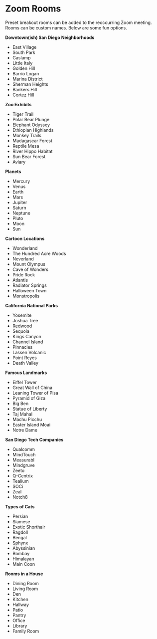 # Zoom Rooms

Preset breakout rooms can be added to the reoccurring Zoom meeting. Rooms can be custom names. Below are some fun options.

**Downtown(ish) San Diego Neighborhoods**
- East Village
- South Park
- Gaslamp
- Little Italy
- Golden Hill
- Barrio Logan
- Marina District
- Sherman Heights
- Bankers Hill
- Cortez Hill

**Zoo Exhibits**
- Tiger Trail
- Polar Bear Plunge
- Elephant Odyssey
- Ethiopian Highlands
- Monkey Trails
- Madagascar Forest
- Reptile Mesa
- River Hippo Habitat
- Sun Bear Forest
- Aviary

**Planets**
- Mercury
- Venus
- Earth
- Mars
- Jupiter
- Saturn
- Neptune
- Pluto
- Moon
- Sun

**Cartoon Locations**
- Wonderland
- The Hundred Acre Woods
- Neverland
- Mount Olympus
- Cave of Wonders
- Pride Rock
- Atlantis
- Radiator Springs
- Halloween Town
- Monstropolis

**California National Parks**
- Yosemite
- Joshua Tree
- Redwood
- Sequoia
- Kings Canyon
- Channel Island
- Pinnacles
- Lassen Volcanic
- Point Reyes
- Death Valley

**Famous Landmarks**
- Eiffel Tower
- Great Wall of China
- Leaning Tower of Pisa
- Pyramid of Giza
- Big Ben
- Statue of Liberty
- Taj Mahal
- Machu Picchu
- Easter Island Moai
- Notre Dame

**San Diego Tech Companies**
- Qualcomm
- MindTouch
- Measurabl
- Mindgruve
- Zeeto
- Q-Centrix
- Tealium
- SOCi
- Zeal
- Notch8

**Types of Cats**
- Persian
- Siamese
- Exotic Shorthair
- Ragdoll
- Bengal
- Sphynx
- Abyssinian
- Bombay
- Himalayan
- Main Coon

**Rooms in a House**
- Dining Room
- Living Room
- Den
- Kitchen
- Hallway
- Patio
- Pantry
- Office
- Library
- Family Room
